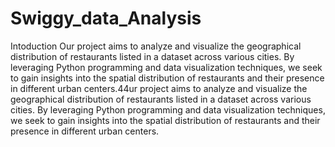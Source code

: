 # Swiggy_data_Analysis
Intoduction Our project aims to analyze and visualize the geographical distribution of restaurants listed in a dataset across various
cities. By leveraging Python programming and data visualization techniques, we seek to gain insights into the spatial distribution
of restaurants and their presence in different urban centers.44ur project aims to analyze and visualize the geographical
distribution of restaurants listed in a dataset across various cities. By leveraging Python programming and data visualization
techniques, we seek to gain insights into the spatial distribution of restaurants and their presence in different urban centers.
